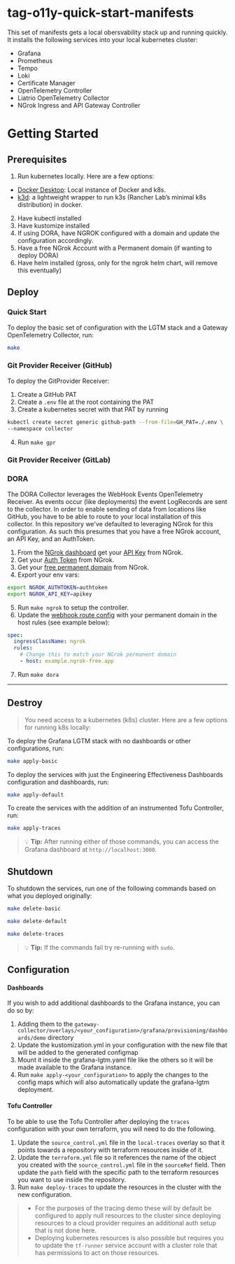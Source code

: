 # tag-o11y-quick-start-manifests

This set of manifests gets a local obersvability stack up and running quickly.
It installs the following services into your local kubernetes cluster:

* Grafana
* Prometheus
* Tempo
* Loki
* Certificate Manager
* OpenTelemetry Controller
* Liatrio OpenTelemetry Collector
* NGrok Ingress and API Gateway Controller

# Getting Started

## Prerequisites

1. Run kubernetes locally. Here are a few options:
- [Docker Desktop](https://www.docker.com/products/docker-desktop/): Local
  instance of Docker and k8s.
- [k3d](https://k3d.io/v5.6.3/): a lightweight wrapper to run k3s (Rancher
  Lab’s minimal k8s distribution) in docker.
2. Have kubectl installed
3. Have kustomize installed
4. If using DORA, have NGROK configured with a domain and update the
   configuration accordingly.
5. Have a free NGrok Account with a Permanent domain (if wanting to deploy DORA)
6. Have helm installed (gross, only for the ngrok helm chart, will remove this eventually)

## Deploy

### Quick Start

To deploy the basic set of configuration with the LGTM stack and a Gateway
OpenTelemetry Collector, run:

```bash
make
```

### Git Provider Receiver (GitHub)

To deploy the GitProvider Receiver:
1. Create a GitHub PAT
2. Create a `.env` file at the root containing the PAT
3. Create a kubernetes secret with that PAT by running
```bash
kubectl create secret generic github-path --from-file=GH_PAT=./.env \
--namespace collector
```
4. Run `make gpr`

### Git Provider Receiver (GitLab)

<!-- TODO: Add instructions for GitLab -->

### DORA 

The DORA Collector leverages the WebHook Events OpenTelemetry Receiver. As
events occur (like deployments) the event LogRecords are sent to the collector.
In order to enable sending of data from locations like GitHub, you have to be
able to route to your local installation of this collector. In this repository
we've defaulted to leveraging NGrok for this configuration. As such this
presumes that you have a free NGrok account, an API Key, and an AuthToken.

1. From the [NGrok dashboard](https://dashboard.ngrok.com/) get your [API Key](https://dashboard.ngrok.com/api) from NGrok.
2. Get your [Auth Token](https://dashboard.ngrok.com/api) from NGrok.
3. Get your [free permanent domain](https://dashboard.ngrok.com/cloud-edge/domains) from NGrok.
4. Export your env vars:

```bash
export NGROK_AUTHTOKEN=authtoken
export NGROK_API_KEY=apikey
```
5. Run `make ngrok` to setup the controller. 
6. Update the [webhook route config](./collectors/webhook/ngrok-route.yaml)
   with your permanent domain in the host rules (see example below):
```yaml
spec:
  ingressClassName: ngrok
  rules:
    # Change this to match your NGrok permanent domain
    - host: example.ngrok-free.app
```
7. Run `make dora`

<!-- TODO: Add instructions for GitLab -->

--- 

<!-- TODO: Edit this as it's now deprecated -->

## Destroy

> You need access to a kubernetes (k8s) cluster. Here are a few options for
> running k8s locally:


To deploy the Grafana LGTM stack with no dashboards or other configurations,
run:

```bash
make apply-basic
```


To deploy the services with just the Engineering Effectiveness Dashboards
configuration and dashboards, run:

```bash
make apply-default
```

To create the services with the addition of an instrumented Tofu Controller,
run:

```bash
make apply-traces
```

> :bulb: **Tip:** After running either of those commands, you can access the
> Grafana dashboard at `http://localhost:3000`.

## Shutdown

To shutdown the services, run one of the following commands based on what you
deployed originally:

```bash
make delete-basic
```

```bash
make delete-default
```

```bash
make delete-traces
```

> :bulb: **Tip:** If the commands fail try re-running with `sudo`.


<!-- TODO: Edit this as it's now deprecated -->

## Configuration

#### Dashboards
If you wish to add additional dashboards to the Grafana instance, you can do so
by:

1.  Adding them to the
    `gateway-collector/overlays/<your_configuration>/grafana/provisioning/dashboards/demo`
    directory
2.  Update the kustomization.yml in your configuration with the new file that
    will be added to the generated configmap
3.  Mount it inside the grafana-lgtm.yaml file like the others so it will be
    made available to the Grafana instance.
4.  Run `make apply-<your_configuration>` to apply the changes to the config
    maps which will also automatically update the grafana-lgtm deployment.

#### Tofu Controller

To be able to use the Tofu Controller after deploying the `traces`
configuration with your own terraform, you will need to do the following.

1. Update the `source_control.yml` file in the `local-traces` overlay so that
   it points towards a repository with terraform resources inside of it.
2. Update the `terraform.yml` file so it references the name of the object you
   created with the `source_control.yml` file in the `sourceRef` field.  Then
   update the `path` field with the specific path to the terraform resources
   you want to use inside the repository.
3. Run `make deploy-traces` to update the resources in the cluster with the new
configuration.

>  - For the purposes of the tracing demo these will by default be configured
>    to apply null resources to the cluster since deploying resources to a
>    cloud provider requires an additional auth setup that is not done here. 
>  - Deploying kubernetes resources is also possible but requires you to update
>  the `tf-runner` service account with a cluster role that has permissions to
>  act on those resources.
